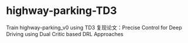 # highway-parking-TD3
Train highway-parking_v0 using TD3
复现论文：Precise Control for Deep Driving using Dual Critic based DRL Approaches
